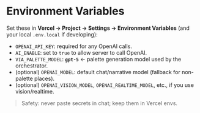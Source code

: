 # Environment Variables

Set these in **Vercel → Project → Settings → Environment Variables** (and your local `.env.local` if developing):

- `OPENAI_API_KEY`: required for any OpenAI calls.
- `AI_ENABLE`: set to `true` to allow server to call OpenAI.
- `VIA_PALETTE_MODEL`: **`gpt-5`**  ← palette generation model used by the orchestrator.
- (optional) `OPENAI_MODEL`: default chat/narrative model (fallback for non-palette places).
- (optional) `OPENAI_VISION_MODEL`, `OPENAI_REALTIME_MODEL`, etc., if you use vision/realtime.

> Safety: never paste secrets in chat; keep them in Vercel envs.
